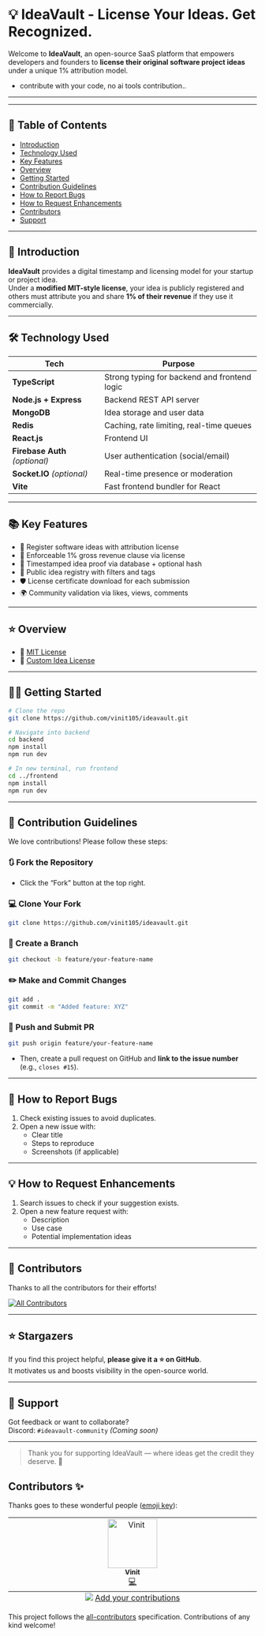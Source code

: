 # 💡 IdeaVault - License Your Ideas. Get Recognized.

Welcome to **IdeaVault**, an open-source SaaS platform that empowers developers and founders to **license their original software project ideas** under a unique 1% attribution model.

- contribute with your code, no ai tools contribution..

---

---

## 📌 Table of Contents

- [Introduction](#introduction)
- [Technology Used](#technology-used)
- [Key Features](#-key-features)
- [Overview](#overview)
- [Getting Started](#getting-started)
- [Contribution Guidelines](#contribution-guidelines)
- [How to Report Bugs](#how-to-report-bugs)
- [How to Request Enhancements](#how-to-request-enhancements)
- [Contributors](#contributors)
- [Support](#support)

---

## 📎 Introduction

**IdeaVault** provides a digital timestamp and licensing model for your startup or project idea.  
Under a **modified MIT-style license**, your idea is publicly registered and others must attribute you and share **1% of their revenue** if they use it commercially.

---

## 🛠 Technology Used

| Tech                           | Purpose                                      |
| ------------------------------ | -------------------------------------------- |
| **TypeScript**                 | Strong typing for backend and frontend logic |
| **Node.js + Express**          | Backend REST API server                      |
| **MongoDB**                    | Idea storage and user data                   |
| **Redis**                      | Caching, rate limiting, real-time queues     |
| **React.js**                   | Frontend UI                                  |
| **Firebase Auth** _(optional)_ | User authentication (social/email)           |
| **Socket.IO** _(optional)_     | Real-time presence or moderation             |
| **Vite**                       | Fast frontend bundler for React              |

---

## 📚 Key Features

- 📝 Register software ideas with attribution license
- 🧾 Enforceable 1% gross revenue clause via license
- 🔐 Timestamped idea proof via database + optional hash
- 👥 Public idea registry with filters and tags
- 🛡 License certificate download for each submission
- 🌍 Community validation via likes, views, comments

---

## ⭐ Overview

- 📜 [MIT License](./LICENSE.md)
- 📄 [Custom Idea License](./docs/idea-license.md)

---

## 🧑‍💻 Getting Started

```bash
# Clone the repo
git clone https://github.com/vinit105/ideavault.git

# Navigate into backend
cd backend
npm install
npm run dev

# In new terminal, run frontend
cd ../frontend
npm install
npm run dev
```

---

## 📌 Contribution Guidelines

We love contributions! Please follow these steps:

### 🔃 Fork the Repository

- Click the “Fork” button at the top right.

### 💻 Clone Your Fork

```bash
git clone https://github.com/vinit105/ideavault.git
```

### 🌱 Create a Branch

```bash
git checkout -b feature/your-feature-name
```

### ✏️ Make and Commit Changes

```bash
git add .
git commit -m "Added feature: XYZ"
```

### 🚀 Push and Submit PR

```bash
git push origin feature/your-feature-name
```

- Then, create a pull request on GitHub and **link to the issue number** (e.g., `closes #15`).

---

## 🐞 How to Report Bugs

1. Check existing issues to avoid duplicates.
2. Open a new issue with:
   - Clear title
   - Steps to reproduce
   - Screenshots (if applicable)

---

## 💡 How to Request Enhancements

1. Search issues to check if your suggestion exists.
2. Open a new feature request with:
   - Description
   - Use case
   - Potential implementation ideas

---

## 👥 Contributors

Thanks to all the contributors for their efforts!

<!-- ALL-CONTRIBUTORS-BADGE:START - Do not remove or modify this section -->
[![All Contributors](https://img.shields.io/badge/all_contributors-1-orange.svg?style=flat-square)](#contributors-)
<!-- ALL-CONTRIBUTORS-BADGE:END -->

---

## ⭐ Stargazers

If you find this project helpful, **please give it a ⭐ on GitHub**.  
It motivates us and boosts visibility in the open-source world.

---

## 🧡 Support

Got feedback or want to collaborate?  
Discord: `#ideavault-community` _(Coming soon)_

---

> Thank you for supporting IdeaVault — where ideas get the credit they deserve. 🙌

## Contributors ✨

Thanks goes to these wonderful people ([emoji key](https://allcontributors.org/docs/en/emoji-key)):

<!-- ALL-CONTRIBUTORS-LIST:START - Do not remove or modify this section -->
<!-- prettier-ignore-start -->
<!-- markdownlint-disable -->
<table>
  <tbody>
    <tr>
      <td align="center" valign="top" width="14.28%"><a href="https://github.com/vinit105"><img src="https://avatars.githubusercontent.com/u/161505072?v=4?s=100" width="100px;" alt="Vinit"/><br /><sub><b>Vinit</b></sub></a><br /><a href="https://github.com/vinit105/ideaVault/commits?author=vinit105" title="Code">💻</a></td>
    </tr>
  </tbody>
  <tfoot>
    <tr>
      <td align="center" size="13px" colspan="7">
        <img src="https://raw.githubusercontent.com/all-contributors/all-contributors-cli/1b8533af435da9854653492b1327a23a4dbd0a10/assets/logo-small.svg">
          <a href="https://all-contributors.js.org/docs/en/bot/usage">Add your contributions</a>
        </img>
      </td>
    </tr>
  </tfoot>
</table>

<!-- markdownlint-restore -->
<!-- prettier-ignore-end -->

<!-- ALL-CONTRIBUTORS-LIST:END -->

This project follows the [all-contributors](https://github.com/all-contributors/all-contributors) specification. Contributions of any kind welcome!
